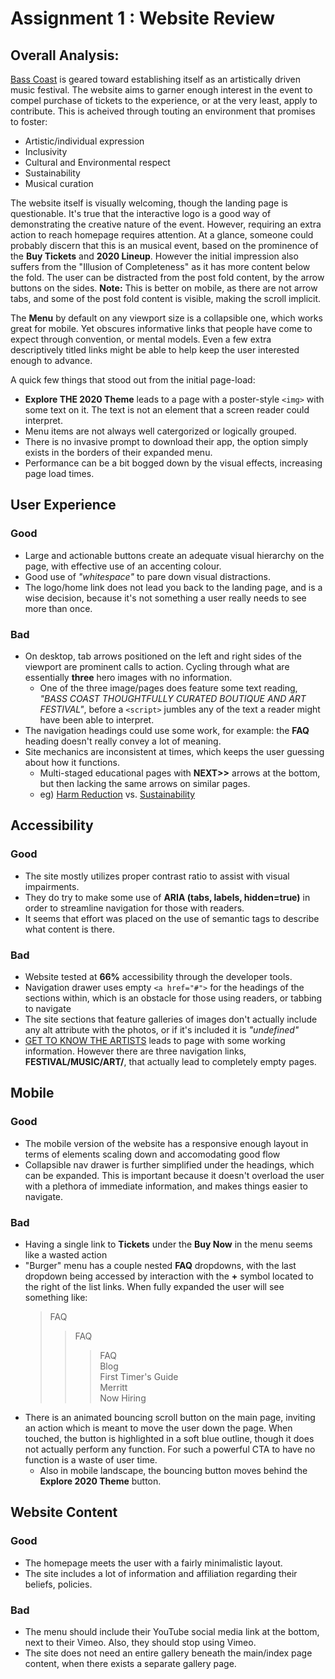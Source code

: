 # Assignment 1 : Website Review


## Overall Analysis:

[Bass Coast](https://basscoast.ca/) is geared toward establishing itself as an artistically driven music festival. The website aims to garner enough interest in the event to compel purchase of tickets to the experience, or at the very least, apply to contribute. This is acheived through touting an environment that promises to foster:  
- Artistic/individual expression
- Inclusivity
- Cultural and Environmental respect
- Sustainability
- Musical curation
 

The website itself is visually welcoming, though the landing page is questionable. It's true that the interactive logo is a good way of demonstrating the creative nature of the event. However, requiring an extra action to reach homepage requires attention. At a glance, someone could probably discern that this is an musical event, based on the prominence of the **Buy Tickets** and **2020 Lineup**. However the initial impression also suffers from the "Illusion of Completeness" as it has more content below the fold. The user can be distracted from the post fold content, by the arrow buttons on the sides. **Note:** This is better on mobile, as there are not arrow tabs, and some of the post fold content is visible, making the scroll implicit.  

The **Menu** by default on any viewport size is a collapsible one, which works great for mobile. Yet obscures informative links that people have come to expect through convention, or mental models. Even a few extra descriptively titled links might be able to help keep the user interested enough to advance.

A quick few things that stood out from the initial page-load:
- **Explore THE 2020 Theme** leads to a page with a poster-style `<img>` with some text on it. The text is not an element that a screen reader could interpret.
- Menu items are not always well catergorized or logically grouped.
- There is no invasive prompt to download their app, the option simply exists in the borders of their expanded menu.
- Performance can be a bit bogged down by the visual effects, increasing page load times.


## User Experience

### **Good**

- Large and actionable buttons create an adequate visual hierarchy on the page, with effective use of an accenting colour.
- Good use of *"whitespace"* to pare down visual distractions.
- The logo/home link does not lead you back to the landing page, and is a wise decision, because it's not something a user really needs to see more than once.

### **Bad**

- On desktop, tab arrows positioned on the left and right sides of the viewport are prominent calls to action. Cycling through what are essentially **three** hero images with no information.
    - One of the three image/pages does feature some text reading, *"BASS COAST THOUGHTFULLY CURATED BOUTIQUE AND ART FESTIVAL"*, before a `<script>` jumbles any of the text a reader might have been able to interpret.
- The navigation headings could use some work, for example: the **FAQ** heading doesn't really convey a lot of meaning.
- Site mechanics are inconsistent at times, which keeps the user guessing about how it functions.
  - Multi-staged educational pages with **NEXT>>** arrows at the bottom, but then lacking the same arrows on similar pages.
  - eg) [Harm Reduction](https://basscoast.ca/pages/harm-reduction-education-series) vs. [Sustainability](https://basscoast.ca/pages/sustainability-education-series)


## Accessibility

### **Good**

- The site mostly utilizes proper contrast ratio to assist with visual impairments.
- They do try to make some use of **ARIA (tabs, labels, hidden=true)** in order to streamline navigation for those with readers.
- It seems that effort was placed on the use of semantic tags to describe what content is there.

### **Bad**

- Website tested at **66%** accessibility through the developer tools.
- Navigation drawer uses empty `<a href="#">` for the headings of the sections within, which is an obstacle for those using readers, or tabbing to navigate
- The site sections that feature galleries of images don't actually include any alt attribute with the photos, or if it's included it is *"undefined"*
- [GET TO KNOW THE ARTISTS](https://basscoast.ca/blogs/get-to-know) leads to page with some working information. However there are three navigation links, **FESTIVAL/MUSIC/ART/**, that actually lead to completely empty pages.
## Mobile

### **Good**

- The mobile version of the website has a responsive enough layout in terms of elements scaling down and accomodating good flow
- Collapsible nav drawer is further simplified under the headings, which can be expanded. This is important because it doesn't overload the user with a plethora of immediate information, and makes things easier to navigate.

### **Bad**

- Having a single link to **Tickets** under the **Buy Now** in the menu seems like a wasted action
- "Burger" menu has a couple nested **FAQ** dropdowns, with the last dropdown being accessed by interaction with the **+** symbol located to the right of the list links. When fully expanded the user will see something like:
    >FAQ  
    >>FAQ                   
    >>>FAQ  
    >>>Blog  
    >>>First Timer's Guide  
    >>>Merritt  
    >>>Now Hiring  
- There is an animated bouncing scroll button on the main page, inviting an action which is meant to move the user down the page. When touched, the button is highlighted in a soft blue outline, though it does not actually perform any function. For such a powerful CTA to have no function is a waste of user time.
  - Also in mobile landscape, the bouncing button moves behind the **Explore 2020 Theme** button. 

## Website Content

### **Good**

- The homepage meets the user with a fairly minimalistic layout.
- The site includes a lot of information and affiliation regarding their beliefs, policies.

### **Bad**

- The menu should include their YouTube social media link at the bottom, next to their Vimeo. Also, they should stop using Vimeo.
- The site does not need an entire gallery beneath the main/index page content, when there exists a separate gallery page.
